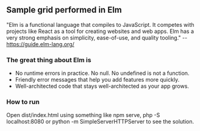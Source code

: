 ## Sample grid performed in Elm

"Elm is a functional language that compiles to JavaScript. It competes with projects like React as a tool for creating websites and web apps. Elm has a very strong emphasis on simplicity, ease-of-use, and quality tooling."
-- https://guide.elm-lang.org/

### The great thing about Elm is

* No runtime errors in practice. No null. No undefined is not a function.
* Friendly error messages that help you add features more quickly.
* Well-architected code that stays well-architected as your app grows.

### How to run

Open dist/index.html using something like npm serve, php -S localhost:8080 or python -m SimpleServerHTTPServer to see the solution.
